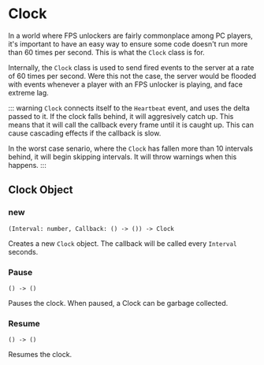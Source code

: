 # Clock

In a world where FPS unlockers are fairly commonplace among
PC players, it's important to have an easy way to ensure
some code doesn't run more than 60 times per second. This
is what the `Clock` class is for.

Internally, the `Clock` class is used to send fired events
to the server at a rate of 60 times per second. Were this
not the case, the server would be flooded with events
whenever a player with an FPS unlocker is playing, and face
extreme lag.

::: warning
`Clock` connects itself to the `Heartbeat` event, and uses
the delta passed to it. If the clock falls behind, it will
aggresively catch up. This means that it will call the
callback every frame until it is caught up. This can cause
cascading effects if the callback is slow.

In the worst case senario, where the `Clock` has fallen
more than 10 intervals behind, it will begin skipping
intervals. It will throw warnings when this happens.
:::

## Clock Object

### new
`(Interval: number, Callback: () -> ()) -> Clock`

Creates a new `Clock` object. The callback will be called
every `Interval` seconds.

### Pause
`() -> ()`

Pauses the clock. When paused, a Clock can be garbage
collected.

### Resume
`() -> ()`

Resumes the clock.